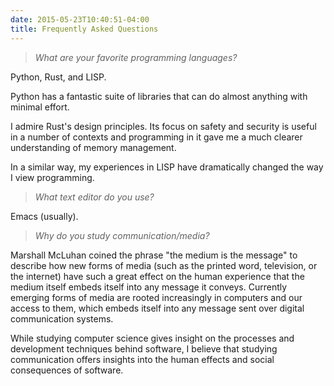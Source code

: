 ```yaml
---
date: 2015-05-23T10:40:51-04:00
title: Frequently Asked Questions
---
```


> *What are your favorite programming languages?*

Python, Rust, and LISP.

Python has a fantastic suite of libraries that can do almost anything
with minimal effort.

I admire Rust's design principles. Its focus on safety and security is
useful in a number of contexts and programming in it gave me a much
clearer understanding of memory management.

In a similar way, my experiences in LISP have dramatically changed the
way I view programming.

> *What text editor do you use?*

Emacs (usually).

> *Why do you study communication/media?*

Marshall McLuhan coined the phrase "the medium is the message" to
describe how new forms of media (such as the printed word, television,
or the internet) have such a great effect on the human experience that
the medium itself embeds itself into any message it conveys. Currently
emerging forms of media are rooted increasingly in computers and our
access to them, which embeds itself into any message sent over digital
communication systems.

While studying computer science gives insight on the processes and
development techniques behind software, I believe that studying
communication offers insights into the human effects and social
consequences of software.
